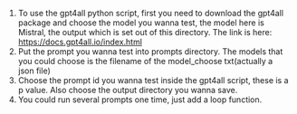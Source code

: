 1. To use the gpt4all python script, first you need to download the gpt4all package and choose the model you wanna test, 
the model here is Mistral, the output which is set out of this directory. The link is here: https://docs.gpt4all.io/index.html
2. Put the prompt you wanna test into prompts directory. The models that you could choose is the filename of the model_choose txt(actually a json file)
3. Choose the prompt id you wanna test inside the gpt4all script, these is a p value. Also choose the output directory you wanna save.
4. You could run several prompts one time, just add a loop function.
